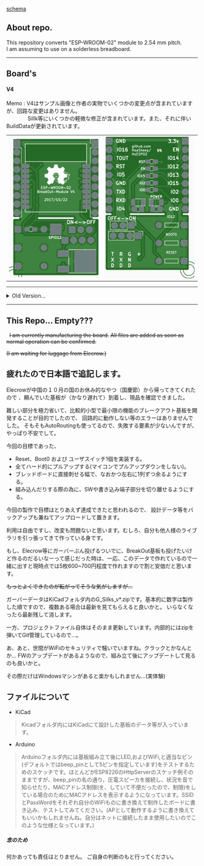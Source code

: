 [schema](ESP-WROOM-02_BreakOut)

## About repo. ##
  
  
This repository converts "ESP-WROOM-02" module to 2.54 mm pitch.  
I am assuming to use on a solderless breadboard.

---
## Board's ##

#### V4 ####

Memo : V4はサンプル画像と作者の実物でいくつかの変更点が含まれていますが、回路な変更はありません。<br>
　　　　Sillk等にいくつかの軽微な修正が含まれています。また、それに伴いBuildDataが更新されています。

<table>
    <tr>
        <td>
            <img src="/doc/HsESP02-V4_Top.png" alt="Top View(image)" width="320px">
        </td>
        <td>
            <img src="/doc/HsESP02-V4_Bottom.png" alt="Bottom View(image)" width="320px">
        </td>
    </tr>
</table>

<!--
[schema]
-->

---

<details>
<summary>Old Version...</summary>

#### V3 ####

<table>
    <tr>
        <td>
            <img src="/doc/HsESP02-V3_Top.png" alt="Top View(image)" width="320px">
        </td>
        <td>
            <img src="/doc/HsESP02-V3_Bottom.png" alt="Bottom View(image)" width="320px">
        </td>
    </tr>
</table>

<!--
[schema]
-->

---

#### V2 ####

<table>
    <tr>
        <td>
            <img src="/doc/esp-wroom-02_BO_top.png" alt="Top View(image)" width="320px">
        </td>
        <td>
            <img src="/doc/esp-wroom-02_BO_bottom.png" alt="Bottom View(image)" width="320px">
        </td>
    </tr>
</table>

<!--
[schema]
-->

</details>

---
  
  
## This Repo... Empty??? ##
  
~~I am currently manufacturing the board.~~
~~All files are added as soon as normal operation can be confirmed.~~

~~(I am waiting for luggage from Elecrow.)~~

## 疲れたので日本語で追記します。 ##

Elecrowが中国の１０月の国のお休み的なやつ（国慶節）から帰ってきてくれたので
、頼んでいた基板が（かなり遅れて）到着し、現品を確認できました。

難しい部分を極力省いて、比較的小型で最小限の機能のブレークアウト基板を開発することが目的でしたので、
回路的に動作しない等のエラーはありませんでした。
そもそもAutoRoutingも使ってるので、失敗する要素が少ないんですが、やっぱり不安でして。

今回の目標であった、
* Reset、Boot0 および ユーザスイッチ1個を実装する。
* 全てハード的にプルアップする(マイコンでプルアップダウンをしない)。
* ブレッドボードに直接刺せる幅で、なおかつ左右に1列ずつ余るようにする。
* 組み込んだりする際の為に、SWや書き込み端子部分を切り離せるようにする。

今回の製作で目標はとりあえず達成できたと思われるので、
設計データ等をバックアップも兼ねてアップロードして置きます。

利用は自由ですし、改変も問題ないと思います。むしろ、自分も他人様のライブラリを引っ張ってきて作っている身です。

もし、Elecrow等にガーバーぶん投げるついでに、BreakOut基板も投げたいけど作るのだるいなーって感じだった時は、一応、このデータで作れているので一緒に出すと現時点では5枚600~700円程度で作れますので割と安価だと思います。

~~もっとよくできたのが転がってそうな気がしますが…~~

ガーバーデータはKiCadフォルダ内のG_Silks_v*.zipです。基本的に数字は製作した順ですので、複数ある場合は最新を見てもらえると良いかと。
いらなくなったら最新残して消します。

一方、プロジェクトファイル自体はそのまま更新しています。内部的にはzipを弾いてGit管理しているので…。

あ、あと、世間がWiFiのセキュリティで騒いでいますね。クラックとかなんとか…
FWのアップデートがあるようなので、組み立て後にアップデートして見るのも良いかと。

その際だけはWindowsマシンがあると楽かもしれません…(実体験)

##  ファイルについて ##

* KiCad
> Kicadフォルダ内にはKiCadにて設計した基板のデータ等が入っています。

* Arduino
> Arduinoフォルダ内には基板組み立て後にLED,およびWiFi,と適当なピン(デフォルトではbeep_pinとして5ピンを指定しています)をテストするためのスケッチです。ほとんどがESP8226のHttpServerのスケッチ例そのままですが、beep_pinの名の通り、圧電スピーカを接続し、状況を音で知らせたり、MACアドレス制限(を、していて不便だったので、制限)をしている場合のためにMACアドレスを表示するようになっています。SSIDとPassWordをそれぞれ自分のWiFiものに書き換えて制作したボードに書き込み、テストしてみてください。(APとして動作するように書き換えてもいいかもしれませんね。自分はネットに接続したまま使用したいのでこのような仕様となっています。)


##### 念のため #####
何かあっても責任はとりません。
ご自身の判断のもと行ってください。
